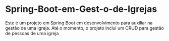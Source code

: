 # Spring-Boot-em-Gest-o-de-Igrejas
Este é um projeto em Spring Boot em desenvolvimento para auxiliar na gestão de uma igreja. Até o momento, o projeto inclui um CRUD para gestão de pessoas de uma igreja
